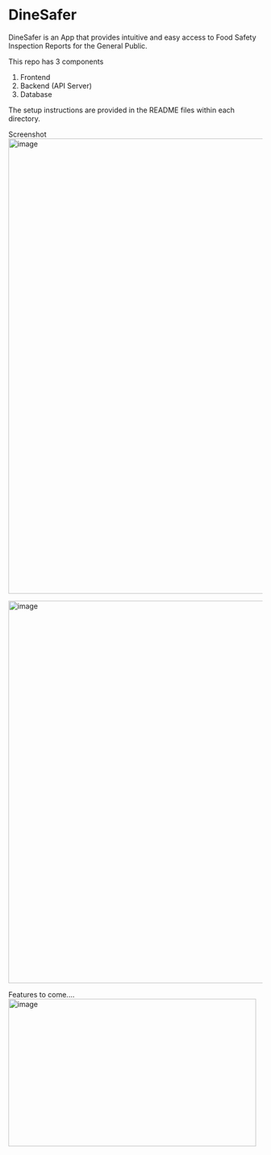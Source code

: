 # DineSafer
DineSafer is an App that provides intuitive and easy access to Food Safety Inspection Reports for the General Public.

This repo has 3 components
1. Frontend
2. Backend (API Server)
3. Database

The setup  instructions are provided in the README files within each directory.

Screenshot
<img width="1866" height="901" alt="image" src="https://github.com/user-attachments/assets/e9817f25-87d3-4541-9211-774336e2f061" />

<img width="1787" height="757" alt="image" src="https://github.com/user-attachments/assets/6cc6c7e7-b54f-4099-9c6b-b6247bda6e23" />

Features to come....
<img width="491" height="292" alt="image" src="https://github.com/user-attachments/assets/8f9774bc-d840-4551-a0b8-82aa002748ec" />
